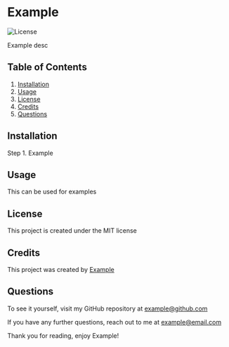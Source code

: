 
# Example

![License](https://img.shields.io/badge/License-MIT-blue)

Example desc

## Table of Contents

1.  [Installation](#installation)
2.  [Usage](#usage)
3.  [License](#license)
3.  [Credits](#credits)
4.  [Questions](#questions)


## Installation 

Step 1. Example

## Usage

This can be used for examples

## License
This project is created under the MIT license

## Credits
This project was created by [Example](https://github.com/Example)

## Questions
To see it yourself, visit my GitHub repository at example@github.com

If you have any further questions, reach out to me at example@email.com 

Thank you for reading, enjoy Example!
    
